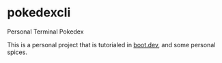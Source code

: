 # pokedexcli
Personal Terminal Pokedex

This is a personal project that is tutorialed in [boot.dev](boot.dev), and some personal spices. 
